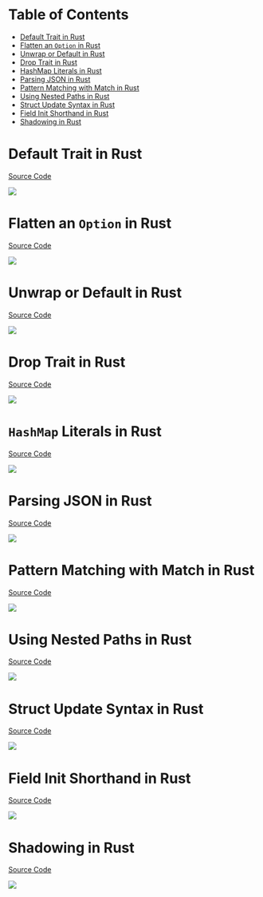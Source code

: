 # Table of Contents

* [Default Trait in Rust](#default-trait-in-rust)
* [Flatten an `Option` in Rust](#flatten-an-option-in-rust)
* [Unwrap or Default in Rust](#unwrap-or-default-in-rust)
* [Drop Trait in Rust](#drop-trait-in-rust)
* [HashMap Literals in Rust](#hashmap-literals-in-rust)
* [Parsing JSON in Rust](#parsing-json-in-rust)
* [Pattern Matching with Match in Rust](#pattern-matching-with-match-in-rust)
* [Using Nested Paths in Rust](#using-nested-paths-in-rust)
* [Struct Update Syntax in Rust](#struct-update-syntax-in-rust)
* [Field Init Shorthand in Rust](#field-init-shorthand-in-rust)
* [Shadowing in Rust](#shadowing-in-rust)

# Default Trait in Rust

[Source Code](source/default-trait-in-rust.rs)

![](images/default-trait-in-rust.jpg)

# Flatten an `Option` in Rust

[Source Code](source/flatten-an-option-in-rust.rs)

![](images/flatten-an-option-in-rust.jpg)

# Unwrap or Default in Rust

[Source Code](source/unwrap-or-default-in-rust.rs)

![](images/unwrap-or-default-in-rust.jpg)

# Drop Trait in Rust

[Source Code](source/drop-trait-in-rust.rs)

![](images/drop-trait-in-rust.jpg)

# `HashMap` Literals in Rust

[Source Code](source/hashmap-literals-in-rust.rs)

![](images/hashmap-literals-in-rust.jpg)

# Parsing JSON in Rust

[Source Code](source/parsing-json-in-rust.rs)

![](images/parsing-json-in-rust.jpg)

# Pattern Matching with Match in Rust

[Source Code](source/pattern-matching-with-match-in-rust.rs)

![](images/pattern-matching-with-match-in-rust.jpg)

# Using Nested Paths in Rust

[Source Code](source/using-nested-paths-in-rust.rs)

![](images/using-nested-paths-in-rust.jpg)

# Struct Update Syntax in Rust

[Source Code](source/struct-update-syntax-in-rust.rs)

![](images/struct-update-syntax-in-rust.jpg)

# Field Init Shorthand in Rust

[Source Code](source/field-init-shorthand-in-rust.rs)

![](images/field-init-shorthand-in-rust.jpg)

# Shadowing in Rust

[Source Code](source/shadowing-in-rust.rs)

![](images/shadowing-in-rust.jpg)
